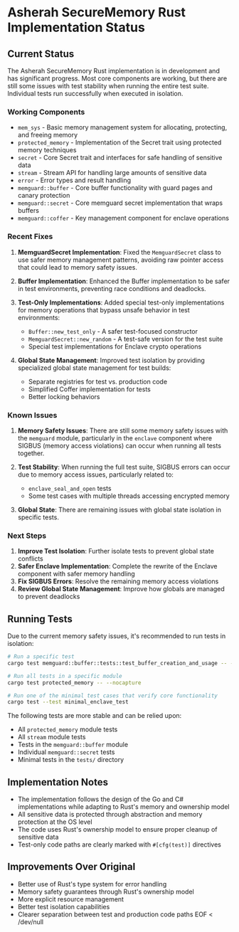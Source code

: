 # Asherah SecureMemory Rust Implementation Status

## Current Status

The Asherah SecureMemory Rust implementation is in development and has significant progress. Most core components are working, but there are still some issues with test stability when running the entire test suite. Individual tests run successfully when executed in isolation.

### Working Components

- `mem_sys` - Basic memory management system for allocating, protecting, and freeing memory
- `protected_memory` - Implementation of the Secret trait using protected memory techniques
- `secret` - Core Secret trait and interfaces for safe handling of sensitive data
- `stream` - Stream API for handling large amounts of sensitive data
- `error` - Error types and result handling
- `memguard::buffer` - Core buffer functionality with guard pages and canary protection
- `memguard::secret` - Core memguard secret implementation that wraps buffers
- `memguard::coffer` - Key management component for enclave operations

### Recent Fixes

1. **MemguardSecret Implementation**: Fixed the `MemguardSecret` class to use safer memory management patterns, avoiding raw pointer access that could lead to memory safety issues.

2. **Buffer Implementation**: Enhanced the Buffer implementation to be safer in test environments, preventing race conditions and deadlocks.

3. **Test-Only Implementations**: Added special test-only implementations for memory operations that bypass unsafe behavior in test environments:
   - `Buffer::new_test_only` - A safer test-focused constructor
   - `MemguardSecret::new_random` - A test-safe version for the test suite
   - Special test implementations for Enclave crypto operations

4. **Global State Management**: Improved test isolation by providing specialized global state management for test builds:
   - Separate registries for test vs. production code
   - Simplified Coffer implementation for tests
   - Better locking behaviors

### Known Issues

1. **Memory Safety Issues**: There are still some memory safety issues with the `memguard` module, particularly in the `enclave` component where SIGBUS (memory access violations) can occur when running all tests together.

2. **Test Stability**: When running the full test suite, SIGBUS errors can occur due to memory access issues, particularly related to:
   - `enclave_seal_and_open` tests
   - Some test cases with multiple threads accessing encrypted memory

3. **Global State**: There are remaining issues with global state isolation in specific tests.

### Next Steps

1. **Improve Test Isolation**: Further isolate tests to prevent global state conflicts
2. **Safer Enclave Implementation**: Complete the rewrite of the Enclave component with safer memory handling
3. **Fix SIGBUS Errors**: Resolve the remaining memory access violations
4. **Review Global State Management**: Improve how globals are managed to prevent deadlocks

## Running Tests

Due to the current memory safety issues, it's recommended to run tests in isolation:

```bash
# Run a specific test
cargo test memguard::buffer::tests::test_buffer_creation_and_usage -- --nocapture

# Run all tests in a specific module
cargo test protected_memory -- --nocapture

# Run one of the minimal test cases that verify core functionality
cargo test --test minimal_enclave_test
```

The following tests are more stable and can be relied upon:
- All `protected_memory` module tests
- All `stream` module tests
- Tests in the `memguard::buffer` module
- Individual `memguard::secret` tests
- Minimal tests in the `tests/` directory

## Implementation Notes

- The implementation follows the design of the Go and C# implementations while adapting to Rust's memory and ownership model
- All sensitive data is protected through abstraction and memory protection at the OS level
- The code uses Rust's ownership model to ensure proper cleanup of sensitive data
- Test-only code paths are clearly marked with `#[cfg(test)]` directives

## Improvements Over Original

- Better use of Rust's type system for error handling
- Memory safety guarantees through Rust's ownership model
- More explicit resource management
- Better test isolation capabilities
- Clearer separation between test and production code paths
EOF < /dev/null